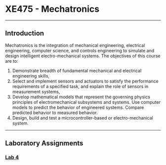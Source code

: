 # XE475 - Mechatronics
----------
## Introduction
Mechatronics is the integration of mechanical engineering, electrical engineering, computer science, and controls engineering to simulate and design intelligent electro-mechanical systems. The objectives of this course are to:
 1. Demonstrate breadth of fundamental mechanical and electrical engineering skills, 
 2. Select and implement sensors and actuators to satisfy the performance requirements of a specified task, and explain the role of sensors in measurement systems,
 3. Develop mathematical models that represent the governing physics principles of electromechanical subsystems and systems. Use computer models to predict the behavior of engineered systems. Compare predicted behavior to measured behavior.
 4. Design, build and test a microcontroller-based or electro-mechanical system.

----------
## Laboratory Assignments
### [Lab 4](https://github.com/westpoint-robotics/xe475/blob/master/lab4.md)
